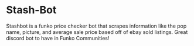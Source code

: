 # Stash-Bot
Stashbot is a funko price checker bot that scrapes information like the pop name, picture, and average sale price based off of ebay sold listings. Great discord bot to have in Funko Communities!
